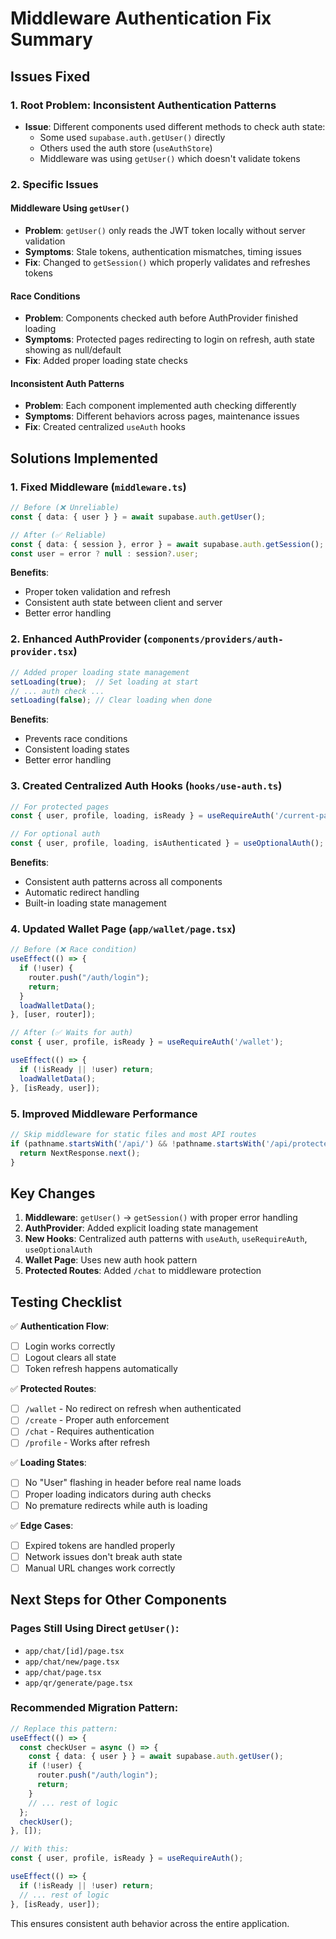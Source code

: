# Middleware Authentication Fix Summary

## Issues Fixed

### 1. **Root Problem: Inconsistent Authentication Patterns**
- **Issue**: Different components used different methods to check auth state:
  - Some used `supabase.auth.getUser()` directly
  - Others used the auth store (`useAuthStore`)
  - Middleware was using `getUser()` which doesn't validate tokens

### 2. **Specific Issues**

#### **Middleware Using `getUser()`**
- **Problem**: `getUser()` only reads the JWT token locally without server validation
- **Symptoms**: Stale tokens, authentication mismatches, timing issues
- **Fix**: Changed to `getSession()` which properly validates and refreshes tokens

#### **Race Conditions**
- **Problem**: Components checked auth before AuthProvider finished loading
- **Symptoms**: Protected pages redirecting to login on refresh, auth state showing as null/default
- **Fix**: Added proper loading state checks

#### **Inconsistent Auth Patterns**
- **Problem**: Each component implemented auth checking differently
- **Symptoms**: Different behaviors across pages, maintenance issues
- **Fix**: Created centralized `useAuth` hooks

## Solutions Implemented

### 1. **Fixed Middleware** (`middleware.ts`)

```typescript
// Before (❌ Unreliable)
const { data: { user } } = await supabase.auth.getUser();

// After (✅ Reliable)
const { data: { session }, error } = await supabase.auth.getSession();
const user = error ? null : session?.user;
```

**Benefits**:
- Proper token validation and refresh
- Consistent auth state between client and server
- Better error handling

### 2. **Enhanced AuthProvider** (`components/providers/auth-provider.tsx`)

```typescript
// Added proper loading state management
setLoading(true);  // Set loading at start
// ... auth check ...
setLoading(false); // Clear loading when done
```

**Benefits**:
- Prevents race conditions
- Consistent loading states
- Better error handling

### 3. **Created Centralized Auth Hooks** (`hooks/use-auth.ts`)

```typescript
// For protected pages
const { user, profile, loading, isReady } = useRequireAuth('/current-page');

// For optional auth
const { user, profile, loading, isAuthenticated } = useOptionalAuth();
```

**Benefits**:
- Consistent auth patterns across all components
- Automatic redirect handling
- Built-in loading state management

### 4. **Updated Wallet Page** (`app/wallet/page.tsx`)

```typescript
// Before (❌ Race condition)
useEffect(() => {
  if (!user) {
    router.push("/auth/login");
    return;
  }
  loadWalletData();
}, [user, router]);

// After (✅ Waits for auth)
const { user, profile, isReady } = useRequireAuth('/wallet');

useEffect(() => {
  if (!isReady || !user) return;
  loadWalletData();
}, [isReady, user]);
```

### 5. **Improved Middleware Performance**

```typescript
// Skip middleware for static files and most API routes
if (pathname.startsWith('/api/') && !pathname.startsWith('/api/protected')) {
  return NextResponse.next();
}
```

## Key Changes

1. **Middleware**: `getUser()` → `getSession()` with proper error handling
2. **AuthProvider**: Added explicit loading state management
3. **New Hooks**: Centralized auth patterns with `useAuth`, `useRequireAuth`, `useOptionalAuth`
4. **Wallet Page**: Uses new auth hook pattern
5. **Protected Routes**: Added `/chat` to middleware protection

## Testing Checklist

✅ **Authentication Flow**:
- [ ] Login works correctly
- [ ] Logout clears all state
- [ ] Token refresh happens automatically

✅ **Protected Routes**:
- [ ] `/wallet` - No redirect on refresh when authenticated
- [ ] `/create` - Proper auth enforcement
- [ ] `/chat` - Requires authentication
- [ ] `/profile` - Works after refresh

✅ **Loading States**:
- [ ] No "User" flashing in header before real name loads
- [ ] Proper loading indicators during auth checks
- [ ] No premature redirects while auth is loading

✅ **Edge Cases**:
- [ ] Expired tokens are handled properly
- [ ] Network issues don't break auth state
- [ ] Manual URL changes work correctly

## Next Steps for Other Components

### Pages Still Using Direct `getUser()`:
- `app/chat/[id]/page.tsx`
- `app/chat/new/page.tsx` 
- `app/chat/page.tsx`
- `app/qr/generate/page.tsx`

### Recommended Migration Pattern:

```typescript
// Replace this pattern:
useEffect(() => {
  const checkUser = async () => {
    const { data: { user } } = await supabase.auth.getUser();
    if (!user) {
      router.push("/auth/login");
      return;
    }
    // ... rest of logic
  };
  checkUser();
}, []);

// With this:
const { user, profile, isReady } = useRequireAuth();

useEffect(() => {
  if (!isReady || !user) return;
  // ... rest of logic
}, [isReady, user]);
```

This ensures consistent auth behavior across the entire application.
